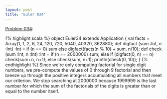 ```yaml
---
layout: post
title: "Euler 034"
---
```


[Problem 034]\:

{% highlight scala %}
object Euler34 extends Application {
  val facts = Array(1, 1, 2, 6, 24, 120, 720, 5040, 40320, 362880);
  def digfact (sum :Int, n :Int) :Int =
    if (n == 0) sum else digfact(facts(n % 10) + sum, n/10);
  def check (sum :Int, n :Int) :Int =
    if (n == 2000000) sum;
    else if (digfact(0, n) == n) check(sum+n, n+1);
    else check(sum, n+1);
  println(check(0, 10));
}
{% endhighlight %}
Since we're only computing factorial for single digit numbers, we pre-compute the values of 0 through 9 factorial and then breeze up through the positive integers accumulating all numbers that meet our criterion. We stop searching at 2000000 because 1999999 is the last number for which the sum of the factorials of the digits is greater than or equal to the number itself.



[Problem 034]: http://projecteuler.net/index.php?section=problems&id=34
